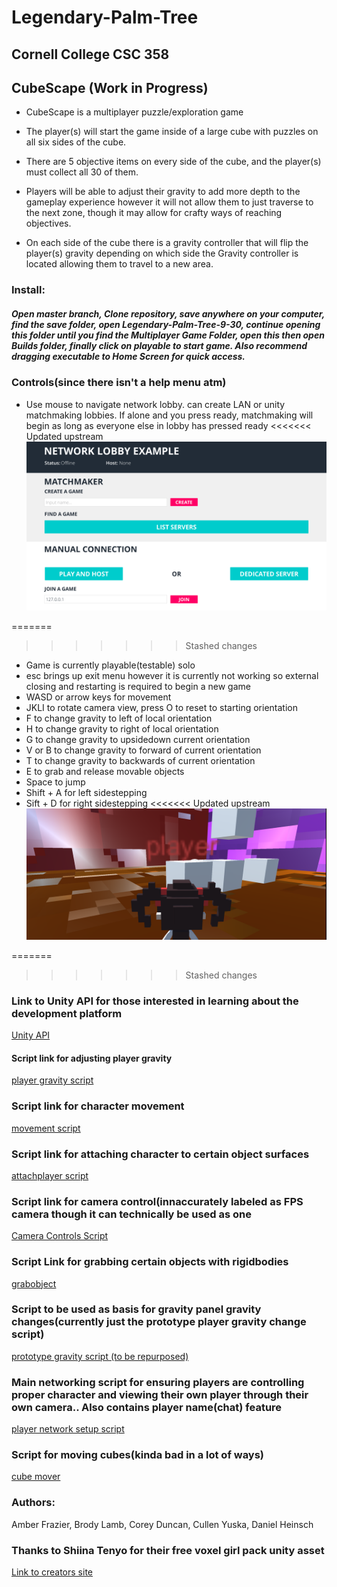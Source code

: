 # Legendary-Palm-Tree
## Cornell College CSC 358


## CubeScape (Work in Progress)
- CubeScape is a multiplayer puzzle/exploration game

- The player(s) will start the game inside of a large cube with puzzles on all six sides of the cube.

- There are 5 objective items on every side of the cube, and the player(s) must collect all 30 of them. 
- Players will be able to adjust their gravity to add more depth to the gameplay experience however it will not allow them to just traverse to the next zone, though it may allow for crafty ways of reaching objectives.

- On each side of the cube there is a gravity controller that will flip the player(s) gravity depending on which side the Gravity controller is located allowing them to travel to a new area.

### Install:
##### Open master branch, Clone repository, save anywhere on your computer, find the save folder, open Legendary-Palm-Tree-9-30, continue opening this folder until you find the Multiplayer Game Folder, open this then open Builds folder, finally click on playable to start game. Also recommend dragging executable to Home Screen for quick access.

### Controls(since there isn't a help menu atm)
- Use mouse to navigate network lobby. can create LAN or unity matchmaking lobbies. If alone and you press ready, matchmaking will begin as long as everyone else in lobby has pressed ready
<<<<<<< Updated upstream
![Lobby](https://github.com/chimkennumget/Legendary-Palm-Tree/blob/master/lobby.png)

=======
>>>>>>> Stashed changes
- Game is currently playable(testable) solo
- esc brings up exit menu however it is currently not working so external closing and restarting is required to begin a new game
- WASD or arrow keys for movement
- JKLI to rotate camera view, press O to reset to starting orientation
- F to change gravity to left of local orientation
- H to change gravity to right of local orientation
- G to change gravity to upsidedown current orientation
- V or B to change gravity to forward of current orientation
- T to change gravity to backwards of current orientation
- E to grab and release movable objects
- Space to jump
- Shift + A for left sidestepping
- Sift + D for right sidestepping
<<<<<<< Updated upstream
![Current InGame](https://github.com/chimkennumget/Legendary-Palm-Tree/blob/master/mazegamekaduki.png)

=======
>>>>>>> Stashed changes


### Link to Unity API for those interested in learning about the development platform

[Unity API](https://docs.unity3d.com/ScriptReference/)

#### Script link for adjusting player gravity

[player gravity script](https://github.com/chimkennumget/Legendary-Palm-Tree/blob/master/Legendary-Palm-Tree-9-30/Legendary-Palm-Tree-9-30/Multiplayer%20Game/Assets/FirstScene/relativegravitycontrol.cs)

### Script link for character movement

 [movement script](https://github.com/chimkennumget/Legendary-Palm-Tree/blob/master/Legendary-Palm-Tree-9-30/Legendary-Palm-Tree-9-30/Multiplayer%20Game/Assets/FirstScene/CharacterMovement.cs)
 
 ### Script link for attaching character to certain object surfaces
 
 [attachplayer script](https://github.com/chimkennumget/Legendary-Palm-Tree/blob/master/Legendary-Palm-Tree-9-30/Legendary-Palm-Tree-9-30/Multiplayer%20Game/Assets/FirstScene/attachplayer.cs)
 
 ### Script link for camera control(innaccurately labeled as FPS camera though it can technically be used as one
 
 [Camera Controls Script](https://github.com/chimkennumget/Legendary-Palm-Tree/blob/master/Legendary-Palm-Tree-9-30/Legendary-Palm-Tree-9-30/Multiplayer%20Game/Assets/FirstScene/FPSCameraController.cs)
 
### Script Link for grabbing certain objects with rigidbodies
[grabobject](https://github.com/chimkennumget/Legendary-Palm-Tree/blob/master/Legendary-Palm-Tree-9-30/Legendary-Palm-Tree-9-30/Multiplayer%20Game/Assets/FirstScene/grabrigidbodies.cs)

### Script to be used as basis for gravity panel gravity changes(currently just the prototype player gravity change script)

[prototype gravity script (to be repurposed)](https://github.com/chimkennumget/Legendary-Palm-Tree/blob/master/Legendary-Palm-Tree-9-30/Legendary-Palm-Tree-9-30/Multiplayer%20Game/Assets/FirstScene/playergravitycontrol.cs)

### Main networking script for ensuring players are controlling proper character and viewing their own player through their own camera.. Also contains player name(chat) feature
[player network setup script](https://github.com/chimkennumget/Legendary-Palm-Tree/blob/master/Legendary-Palm-Tree-9-30/Legendary-Palm-Tree-9-30/Multiplayer%20Game/Assets/FirstScene/setuplocalplayer.cs)

### Script for moving cubes(kinda bad in a lot of ways)
[cube mover](https://github.com/chimkennumget/Legendary-Palm-Tree/blob/master/Legendary-Palm-Tree-9-30/Legendary-Palm-Tree-9-30/Multiplayer%20Game/Assets/FirstScene/updatecubeposition.cs)
 
### Authors:
Amber Frazier, 
Brody Lamb, 
Corey Duncan, 
Cullen Yuska, 
Daniel Heinsch

### Thanks to Shiina Tenyo for their free voxel girl pack unity asset
[Link to creators site](http://fire-emotion.com/)


